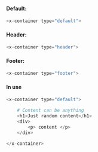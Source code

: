 #### Default:
```php    
<x-container type="default">  
``` 
#### Header:
```php    
<x-container type="header">   
``` 
#### Footer:
```php    
<x-container type="footer"> 
``` 
#### In use
```php    
<x-container type="default">

    # Content can be anything
    <h1>Just random content</h1>
    <div>
        <p> content </p>
    </div>

</x-container>
``` 